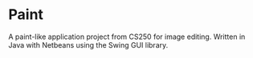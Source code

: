# Paint
A paint-like application project from CS250 for image editing. Written in Java with Netbeans using the Swing GUI library.
